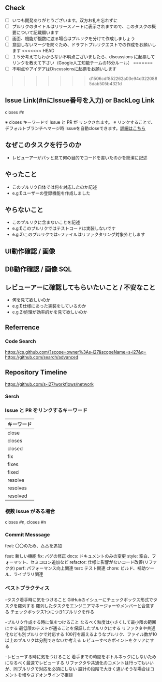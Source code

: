 ## Check
- [ ] いつも開発ありがとうございます。双方お礼を忘れずに
- [ ] プルリクのタイトルはリリースノートに表示されますので、このタスクの概要について記載願います
- [ ] 画面、機能が複数に渡る場合はプルリクを分けて作成しましょう
- [ ] 意図しないマージを防ぐため、ドラフトプルリクエストでの作成をお願いします
<<<<<<< HEAD
- [ ] １５分考えてもわからない不明点ございましたら、discussions に起票してリンクを教えて下さい（Google人工知能チームの15分ルール）
=======
- [ ] 不明点やアイデアはDiscussionsに起票をお願いします
>>>>>>> d1506cdf852262a03e94d3220885dab505b4321d

## Issue Link(#nにIssue番号を入力) or BackLog Link 
closes #n

※ closes キーワードで Issue と PR が リンクされます。
※ リンクすることで、デフォルトブランチへマージ時 Issueを自動closeできます。[詳細はこちら](#ref)

## なぜこのタスクを行うのか
- レビューアーがパッと見て何の目的でコードを書いたのかを簡潔に記述

## やったこと
- このプルリク自体では何を対応したのか記述
- e.g.1)ユーザーの登録機能を作成しました

## やらないこと
- このプルリクに含まないことを記述
- e.g.1)このプルリクではテストコードは実装しないです
- e.g.2)このプルリクでは~ファイルはリファクタリング対象外とします

## UI動作確認 / 画像


## DB動作確認 / 画像 SQL


## レビューアーに確認してもらいたいこと / 不安なこと
- 何を見て欲しいのか
- e.g.1)仕様にあった実装をしているのか
- e.g.2)処理が効率的かを見て欲しいのか

## Referrence
### Code Search
https://cs.github.com/?scope=owner%3As-i27&scopeName=s-i27&q=
https://github.com/search/advanced

## Repository Timeline
https://github.com/s-i27/workflows/network

### Serch


### Issue と PR をリンクするキーワード
| キーワード | 
|:---|
|close |
|closes |
|closed |
|fix |
|fixes |
|fixed |
|resolve |
|resolves |
|resolved |

### 複数 Issue がある場合
closes #n, closes #n

### Commit Messsage
feat: 〇〇のため、△△を追加

feat: 新しい機能
fix: バグの修正
docs: ドキュメントのみの変更
style: 空白、フォーマット、セミコロン追加など
refactor: 仕様に影響がないコード改善(リファクタ)
perf: パフォーマンス向上関連
test: テスト関連
chore: ビルド、補助ツール、ライブラリ関連

### ベストプラクティス
-タスク着手時に気をつけること
GitHubのイシューにチェックボックス形式でタスクを羅列する
羅列したタスクをエンジニアマネージャーやメンバーと合意する
チェックボックス1つにつき1プルリクを作る

-プルリク作成する時に気をつけること
なるべく粒度は小さくして最小限の範囲にする
最低限のテストが通ることを保証したプルリクにする
リファクタや共通化なども別プルリクで対応する
100行を超えるようなプルリク、ファイル数が10以上のプルリクは分割できないか考える
レビューすべきポイントをクリアにする

-レビューする時に気をつけること
着手までの時間をボトルネックにしないためになるべく最速でレビューする
リファクタや共通化のコメントは行ってもいいが、同プルリクで対応を必須にしない
設計の段階で大きく違いそうな場合はコメントを増やさずオンラインで相談
